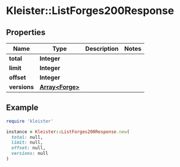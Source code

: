 # Kleister::ListForges200Response

## Properties

| Name | Type | Description | Notes |
| ---- | ---- | ----------- | ----- |
| **total** | **Integer** |  |  |
| **limit** | **Integer** |  |  |
| **offset** | **Integer** |  |  |
| **versions** | [**Array&lt;Forge&gt;**](Forge.md) |  |  |

## Example

```ruby
require 'kleister'

instance = Kleister::ListForges200Response.new(
  total: null,
  limit: null,
  offset: null,
  versions: null
)
```

